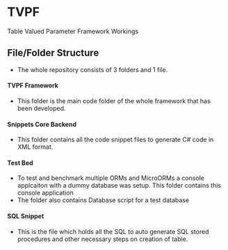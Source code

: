 # TVPF
Table Valued Parameter Framework Workings

## File/Folder Structure

- The whole repository consists of 3 folders and 1 file.  

#### TVPF Framework  
- This folder is the main code folder of the whole framework that has been developed.

#### Snippets Core Backend
- This folder contains all the code snippet files to generate C# code in XML format.  

#### Test Bed
- To test and benchmark multiple ORMs and MicroORMs a console applcaiton with a dummy database was setup. This folder contains this console application
- The folder also contains Database script for a test database

#### SQL Snippet
- This is the file which holds all the SQL to auto generate SQL stored procedures and other necessary steps on creation of table. 
